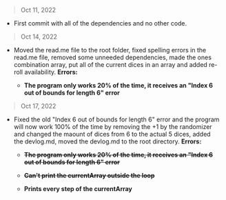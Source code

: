 > Oct 11, 2022

- First commit with all of the dependencies and no other code.

> Oct 14, 2022

- Moved the read.me file to the root folder, fixed spelling errors in the read.me file, removed some unneeded dependencies, made the ones combination array, put all of the current dices in an array and added re-roll availability.
  **Errors:**

  - **The program only works 20% of the time, it receives an "Index 6 out of bounds for length 6" error**

> Oct 17, 2022

- Fixed the old "Index 6 out of bounds for length 6" error and the program will now work 100% of the time by removing the +1 by the randomizer and changed the maount of dices from 6 to the actual 5 dices, added the devlog.md, moved the devlog.md to the root directory.
  **Errors:**

  - **~~The program only works 20% of the time, it receives an "Index 6 out of bounds for length 6" error~~**

  - **~~Can't print the currentArray outside the loop~~**

  - **Prints every step of the currentArray**
